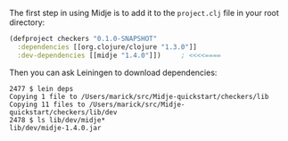 The first step in using Midje is to add it to the
`project.clj` file in your root directory:

```clojure
(defproject checkers "0.1.0-SNAPSHOT"
  :dependencies [[org.clojure/clojure "1.3.0"]]
  :dev-dependencies [[midje "1.4.0"]])     ; <<<<====
```

Then you can ask Leiningen to download dependencies:

```shell
2477 $ lein deps
Copying 1 file to /Users/marick/src/Midje-quickstart/checkers/lib
Copying 11 files to /Users/marick/src/Midje-quickstart/checkers/lib/dev
2478 $ ls lib/dev/midje*
lib/dev/midje-1.4.0.jar
```
